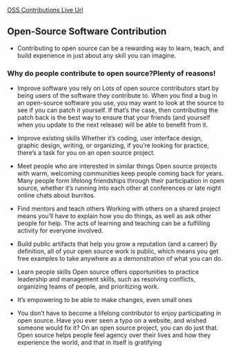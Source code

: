  [OSS Contributions Live Url](https://mujahedyousef.github.io/advanced-js-reading-notes.-/day_32/class_32.html)

## Open-Source Software Contribution


* Contributing to open source can be a rewarding way to learn, teach, and build experience in just about any skill you can imagine.

### Why do people contribute to open source?Plenty of reasons!

* Improve software you rely on
Lots of open source contributors start by being users of the software they contribute to. When you find a bug in an open-source software you use, you may want to look at the source to see if you can patch it yourself. If that’s the case, then contributing the patch back is the best way to ensure that your friends (and yourself when you update to the next release) will be able to benefit from it.

* Improve existing skills
Whether it’s coding, user interface design, graphic design, writing, or organizing, if you’re looking for practice, there’s a task for you on an open source project.

* Meet people who are interested in similar things
Open source projects with warm, welcoming communities keep people coming back for years. Many people form lifelong friendships through their participation in open source, whether it’s running into each other at conferences or late night online chats about burritos.

* Find mentors and teach others
Working with others on a shared project means you’ll have to explain how you do things, as well as ask other people for help. The acts of learning and teaching can be a fulfilling activity for everyone involved.

* Build public artifacts that help you grow a reputation (and a career)
By definition, all of your open source work is public, which means you get free examples to take anywhere as a demonstration of what you can do.

* Learn people skills
Open source offers opportunities to practice leadership and management skills, such as resolving conflicts, organizing teams of people, and prioritizing work.

* It’s empowering to be able to make changes, even small ones
* You don’t have to become a lifelong contributor to enjoy participating in open source. Have you ever seen a typo on a website, and wished someone would fix it? On an open source project, you can do just that. Open source helps people feel agency over their lives and how they experience the world, and that in itself is gratifying